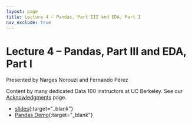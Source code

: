 ```yaml
---
layout: page
title: Lecture 4 – Pandas, Part III and EDA, Part I
nav_exclude: true
---
```


# Lecture 4 – Pandas, Part III and EDA, Part I

Presented by Narges Norouzi and Fernando Pérez

Content by many dedicated Data 100 instructors at UC Berkeley. See our [Acknowledgments](../../acks) page.

- [slides](https://docs.google.com/presentation/d/1opwLnkLOUNVixaGUL_BUil11Yu0USRXSZ69M8Upyx64/edit?usp=sharing){:target="_blank"}
- [Pandas Demo](http://data100.datahub.berkeley.edu/hub/user-redirect/git-pull?repo=https%3A%2F%2Fgithub.com%2FDS-100%2Ffa23-student&urlpath=lab%2Ftree%2Ffa23-student%2Flecture%2Flec04%2Flec04-pandas-iii.ipynb&branch=main){:target="_blank"} 